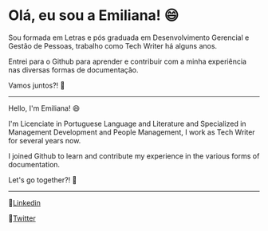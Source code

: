 # Olá, eu sou a Emiliana! :smile:

Sou formada em Letras e pós graduada em Desenvolvimento Gerencial e Gestão de Pessoas, trabalho como Tech Writer há alguns anos. 

Entrei para o Github para aprender e contribuir com a minha experiência nas diversas formas de documentação. 

Vamos juntos?! :rocket:

<hr/>

Hello, I'm Emiliana! :smile:

I'm Licenciate in Portuguese Language and Literature and Specialized in Management Development and People Management, I work as Tech Writer for several years now.

I joined Github to learn and contribute my experience in the various forms of documentation. 

Let's go together?! :rocket:

<hr/>

:link:[Linkedin](https://www.linkedin.com/in/emilianadasilva/)

:hatched_chick:[Twitter](https://twitter.com/e_milianas)
